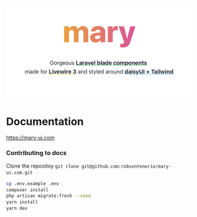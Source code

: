 <p align="center">
  <img src="public/mary-banner.png">  
</p>

# Documentation
https://mary-ui.com


### Contributing to docs

Clone the repositoy `git clone git@github.com:robsontenorio/mary-ui.com.git`

```bash
cp .env.example .env
composer install
php artisan migrate:fresh --seed
yarn install
yarn dev
```
